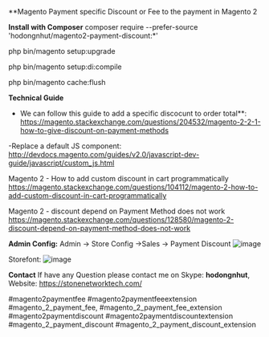 **Magento Payment specific Discount or Fee to the payment in Magento 2

**Install with Composer**
composer require --prefer-source 'hodongnhut/magento2-payment-discount:*'

php bin/magento setup:upgrade

php bin/magento setup:di:compile

php bin/magento cache:flush

**Technical Guide**
- We can follow this guide to add a specific discocunt to order total**:
https://magento.stackexchange.com/questions/204532/magento-2-2-1-how-to-give-discount-on-payment-methods

-Replace a default JS component: http://devdocs.magento.com/guides/v2.0/javascript-dev-guide/javascript/custom_js.html

Magento 2 - How to add custom discount in cart programmatically
https://magento.stackexchange.com/questions/104112/magento-2-how-to-add-custom-discount-in-cart-programmatically

Magento 2 - discount depend on Payment Method does not work
https://magento.stackexchange.com/questions/128580/magento-2-discount-depend-on-payment-method-does-not-work

**Admin Config:**
Admin -> Store Config ->Sales -> Payment Discount
![image](https://user-images.githubusercontent.com/8769219/176577256-1c58109c-3fe2-42d8-aa60-746ada0c6554.png)

Storefont:
![image](https://user-images.githubusercontent.com/8769219/175768891-2cb93efa-0092-46df-b791-e3373a4fda47.png)

**Contact**
If have any Question please contact me on Skype: **hodongnhut**, Website: https://stonenetworktech.com/

#magento2paymentfee
#magento2paymentfeeextension
#magento_2_payment_fee,
#magento_2_payment_fee_extension
#magento2paymentdiscount
#magento2paymentdiscountextension
#magento_2_payment_discount
#magento_2_payment_discount_extension



